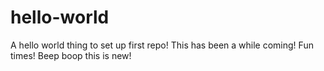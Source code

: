 # hello-world
A hello world thing to set up first repo!
This has been a while coming! Fun times!
Beep boop this is new!
